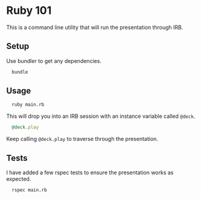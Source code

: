 # Ruby 101

This is a command line utility that will run the presentation through IRB.

## Setup

Use bundler to get any dependencies.

```bash
  bundle
```

## Usage

```bash
  ruby main.rb
```

This will drop you into an IRB session with an instance variable called `@deck`.

```ruby
  @deck.play
```

Keep calling `@deck.play` to traverse through the presentation.

## Tests
I have added a few rspec tests to ensure the presentation works as expected.

```bash
  rspec main.rb
```
